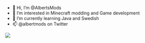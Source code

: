 - 👋 Hi, I’m @AlbertsMods
- 👀 I’m interested in Minecraft modding and Game development
- 🌱 I’m currently learning Java and Swedish
- 📫 @albertmods on Twitter

<a href="https://github-readme-stats.vercel.app/api?username=AlbertsMods&show_icons=true&theme=vue-dark%22%3E">
  <img align="center" src="https://github-readme-stats.vercel.app/api?username=AlbertsMods&show_icons=true&include_all_commits=true&count_private=true&theme=react" />
</a>
